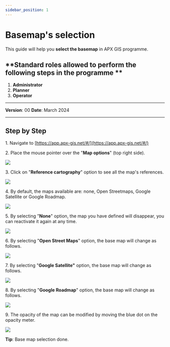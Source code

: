 ```yaml
---
sidebar_position: 1
---
```

# Basemap's selection

This guide will help you **select the basemap** in APX GIS programme.

## **Standard roles allowed to perform the following steps in the programme **

1.	**Administrator**
2.  **Planner**
3. **Operator**

------------

**Version**: 00
**Date**: March 2024

------------
## **Step by Step**


1\. Navigate to [https://app.apx-gis.net/#/](https://app.apx-gis.net/#/)


2\. Place the mouse pointer over the "**Map options**" (top right side).

![](https://ajeuwbhvhr.cloudimg.io/colony-recorder.s3.amazonaws.com/files/2023-12-25/1a6cc140-93f2-49b4-b186-bd32d6da3863/user_cropped_screenshot.jpeg?tl_px=0,0&br_px=1918,895&force_format=png&width=1120.0&wat=1&wat_opacity=1&wat_gravity=northwest&wat_url=https://colony-recorder.s3.amazonaws.com/images/watermarks/14B8A6_standard.png&wat_pad=1066,20)


3\. Click on "**Reference cartography**" option to see all the map's references.

![](https://ajeuwbhvhr.cloudimg.io/colony-recorder.s3.amazonaws.com/files/2023-12-25/c1864e59-fb43-4b35-93ce-d8e11ec215da/user_cropped_screenshot.jpeg?tl_px=0,0&br_px=1918,889&force_format=png&width=1120.0&wat=1&wat_opacity=1&wat_gravity=northwest&wat_url=https://colony-recorder.s3.amazonaws.com/images/watermarks/14B8A6_standard.png&wat_pad=826,99)


4\. By default, the maps available are: none, Open Streetmaps, Google Satellite or Google Roadmap.

![](https://ajeuwbhvhr.cloudimg.io/colony-recorder.s3.amazonaws.com/files/2023-12-25/2e449726-b77a-46ca-8e6d-6b6514e3cf78/screenshot.jpeg?tl_px=0,0&br_px=1918,887&force_format=png&width=1120.0)


5\. By selecting "**None**" option, the map you have defined will disappear, you can reactivate it again at any time.

![](https://ajeuwbhvhr.cloudimg.io/colony-recorder.s3.amazonaws.com/files/2023-12-25/9e964f78-ec33-40fb-947b-5bfe5084ed75/user_cropped_screenshot.jpeg?tl_px=20,0&br_px=1397,769&force_format=png&width=1120.0&wat=1&wat_opacity=1&wat_gravity=northwest&wat_url=https://colony-recorder.s3.amazonaws.com/images/watermarks/14B8A6_standard.png&wat_pad=725,202)


6\. By selecting "**Open Street Maps**" option, the base map will change as follows.

![](https://ajeuwbhvhr.cloudimg.io/colony-recorder.s3.amazonaws.com/files/2023-12-25/8936107f-6781-460a-a7f5-36217ca95c23/user_cropped_screenshot.jpeg?tl_px=774,7&br_px=1921,648&force_format=png&width=1120.0&wat=1&wat_opacity=1&wat_gravity=northwest&wat_url=https://colony-recorder.s3.amazonaws.com/images/watermarks/14B8A6_standard.png&wat_pad=648,277)


7\. By selecting "**Google Satellite"** option, the base map will change as follows.

![](https://ajeuwbhvhr.cloudimg.io/colony-recorder.s3.amazonaws.com/files/2023-12-25/971e27d4-d1eb-4e51-8969-5b9a631bff22/user_cropped_screenshot.jpeg?tl_px=545,0&br_px=1921,769&force_format=png&width=1120.0&wat=1&wat_opacity=1&wat_gravity=northwest&wat_url=https://colony-recorder.s3.amazonaws.com/images/watermarks/14B8A6_standard.png&wat_pad=720,259)


8\. By selecting "**Google Roadmap**" option, the base map will change as follows.

![](https://ajeuwbhvhr.cloudimg.io/colony-recorder.s3.amazonaws.com/files/2023-12-25/acb31938-09cd-4106-9038-63f1358732b6/user_cropped_screenshot.jpeg?tl_px=545,15&br_px=1921,784&force_format=png&width=1120.0&wat=1&wat_opacity=1&wat_gravity=northwest&wat_url=https://colony-recorder.s3.amazonaws.com/images/watermarks/14B8A6_standard.png&wat_pad=724,277)


9\. The opacity of the map can be modified by moving the blue dot on the opacity meter.

![](https://ajeuwbhvhr.cloudimg.io/colony-recorder.s3.amazonaws.com/files/2023-12-25/4280eda4-bb0c-4395-84e4-7edb5a614bff/user_cropped_screenshot.jpeg?tl_px=201,0&br_px=1920,887&force_format=png&width=1120.0&wat=1&wat_opacity=1&wat_gravity=northwest&wat_url=https://colony-recorder.s3.amazonaws.com/images/watermarks/14B8A6_standard.png&wat_pad=975,312)


**Tip**: Base map selection done.



